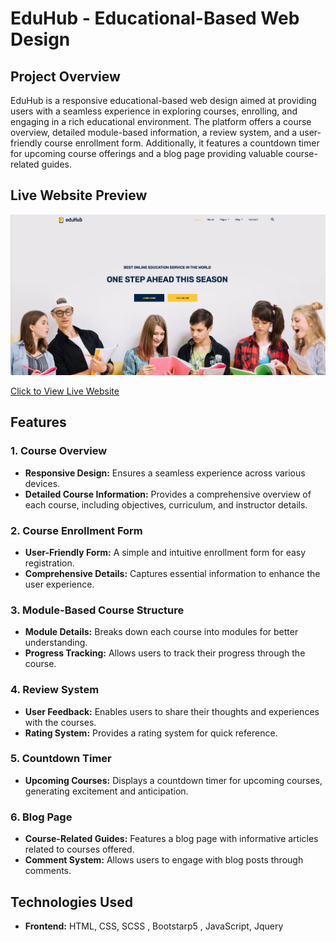 # EduHub - Educational-Based Web Design

## Project Overview

EduHub is a responsive educational-based web design aimed at providing users with a seamless experience in exploring courses, enrolling, and engaging in a rich educational environment. The platform offers a course overview, detailed module-based information, a review system, and a user-friendly course enrollment form. Additionally, it features a countdown timer for upcoming course offerings and a blog page providing valuable course-related guides.

## Live Website Preview

[![Project Screenshot](https://github.com/Nahid4306053/eduHub/blob/main/img/full_web_preview.jpg)](https://eduhubv2.netlify.app/)

[Click to View Live Website](https://eduhubv2.netlify.app/)


## Features

### 1. Course Overview

- **Responsive Design:** Ensures a seamless experience across various devices.
- **Detailed Course Information:** Provides a comprehensive overview of each course, including objectives, curriculum, and instructor details.

### 2. Course Enrollment Form

- **User-Friendly Form:** A simple and intuitive enrollment form for easy registration.
- **Comprehensive Details:** Captures essential information to enhance the user experience.

### 3. Module-Based Course Structure

- **Module Details:** Breaks down each course into modules for better understanding.
- **Progress Tracking:** Allows users to track their progress through the course.

### 4. Review System

- **User Feedback:** Enables users to share their thoughts and experiences with the courses.
- **Rating System:** Provides a rating system for quick reference.

### 5. Countdown Timer

- **Upcoming Courses:** Displays a countdown timer for upcoming courses, generating excitement and anticipation.

### 6. Blog Page

- **Course-Related Guides:** Features a blog page with informative articles related to courses offered.
- **Comment System:** Allows users to engage with blog posts through comments.

## Technologies Used

- **Frontend:** HTML, CSS, SCSS , Bootstarp5 , JavaScript, Jquery


